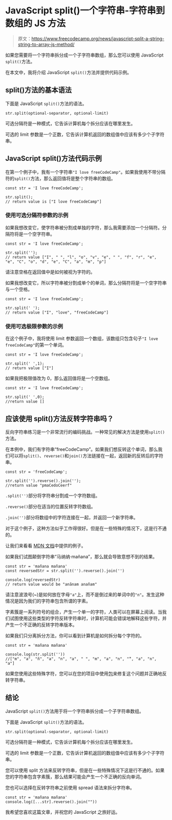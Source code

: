 # JavaScript split()一个字符串-字符串到数组的 JS 方法

> 原文：<https://www.freecodecamp.org/news/javascript-split-a-string-string-to-array-js-method/>

如果您需要将一个字符串拆分成一个子字符串数组，那么您可以使用 JavaScript `split()`方法。

在本文中，我将介绍 JavaScript `split()`方法并提供代码示例。

## split()方法的基本语法

下面是 JavaScript `split()`方法的语法。

```
str.split(optional-separator, optional-limit)
```

可选分隔符是一种模式，它告诉计算机每个拆分应该在哪里发生。

可选的 limit 参数是一个正数，它告诉计算机返回的数组值中应该有多少个子字符串。

## JavaScript split()方法代码示例

在第一个例子中，我有一个字符串`"I love freeCodeCamp"`。如果我使用不带分隔符的`split()`方法，那么返回值将是整个字符串的数组。

```
const str = 'I love freeCodeCamp';

str.split();
// return value is ["I love freeCodeCamp"]
```

### 使用可选分隔符参数的示例

如果我想改变它，使字符串被分割成单独的字符，那么我需要添加一个分隔符。分隔符将是一个空字符串。

```
const str = 'I love freeCodeCamp';

str.split('');
// return value ["I", " ", "l", "o", "v", "e", " ", "f", "r", "e", "e", "C", "o", "d", "e", "C", "a", "m", "p"]
```

请注意空格在返回值中是如何被视为字符的。

如果我想改变它，所以字符串被分割成单个的单词，那么分隔符将是一个空字符串与一个空格。

```
const str = 'I love freeCodeCamp';

str.split(' ');
// return value ["I", "love", "freeCodeCamp"]
```

### 使用可选极限参数的示例

在这个例子中，我将使用 limit 参数返回一个数组，该数组只包含句子`"I love freeCodeCamp"`的第一个单词。

```
const str = 'I love freeCodeCamp';

str.split(' ',1);
// return value ["I"]
```

如果我把极限值改为 0，那么返回值将是一个空数组。

```
const str = 'I love freeCodeCamp';

str.split(' ',0);
//return value []
```

## 应该使用 split()方法反转字符串吗？

反向字符串练习是一个非常流行的编码挑战。一种常见的解决方法是使用`split()`方法。

在本例中，我们有字符串“freeCodeCamp”。如果我们想反转这个单词，那么我们可以将`split()`、`reverse()`和`join()`方法链接在一起，返回新的反转后的字符串。

```
const str = 'freeCodeCamp';

str.split('').reverse().join('');
//return value "pmaCedoCeerf"
```

`.split('')`部分将字符串分割成一个字符数组。

`.reverse()`部分在适当的位置反转字符数组。

`.join('')`部分将数组中的字符连接在一起，并返回一个新字符串。

对于这个例子，这种方法似乎工作得很好。但是在一些特殊的情况下，这是行不通的。

让我们来看看 [MDN 文档](https://developer.mozilla.org/en-US/docs/Web/JavaScript/Reference/Global_Objects/String/split)中提供的例子。

如果我们试图颠倒字符串“马纳纳·mañana”，那么就会导致意想不到的结果。

```
const str = 'mañana mañana'
const reversedStr = str.split('').reverse().join('')

console.log(reversedStr)
// return value would be "anãnam anañam"
```

请注意波浪号(~)是如何放在字母`"a"`上，而不是倒过来的单词中的`"n"`。发生这种情况是因为我们的字符串包含所谓的字素。

字素簇是一系列符号的组合，产生一个单一的字符，人类可以在屏幕上阅读。当我们试图使用这些类型的字符反转字符串时，计算机可能会错误地解释这些字符，并产生一个不正确的反转字符串版本。

如果我们只分离拆分方法，你可以看到计算机是如何拆分每个字符的。

```
const str = 'mañana mañana'

console.log(str.split(''))
//["m", "a", "ñ", "a", "n", "a", " ", "m", "a", "n", "̃", "a", "n", "a"]
```

如果您使用这些特殊字符，您可以在您的项目中使用[包](https://github.com/mathiasbynens/esrever)来修复这个问题并正确地反转字符串。

## 结论

JavaScript `split()`方法用于将一个字符串拆分成一个子字符串数组。

下面是 JavaScript `split()`方法的语法。

```
str.split(optional-separator, optional-limit)
```

可选分隔符是一种模式，它告诉计算机每个拆分应该在哪里发生。

可选的 limit 参数是一个正数，它告诉计算机返回的数组值中应该有多少个子字符串。

您可以使用 split 方法来反转字符串，但是在一些特殊情况下这是行不通的。如果您的字符串包含字素簇，那么结果可能会产生一个不正确的反向单词。

您也可以选择在反转字符串之前使用 spread 语法来拆分字符串。

```
const str = 'mañana mañana'
console.log([...str].reverse().join(""))
```

我希望您喜欢这篇文章，并祝您的 JavaScript 之旅好运。